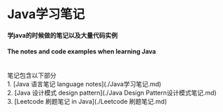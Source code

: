 # Java学习笔记
#### 学java的时候做的笔记以及大量代码实例
#### The notes and code examples when learning Java
<br>
笔记包含以下部分
<br>
1. [Java 语言笔记 language notes](./Java学习笔记.md)
<br>
2. [Java 设计模式 design pattern](./Java Design Pattern设计模式笔记.md)
<br>
3. [Leetcode 刷题笔记 in Java](./Leetcode 刷题笔记.md)
